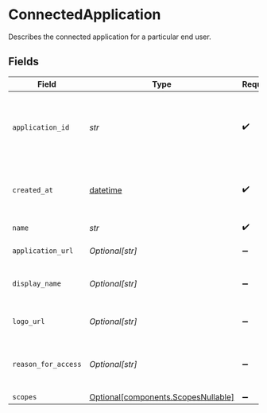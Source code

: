 # ConnectedApplication

Describes the connected application for a particular end user.


## Fields

| Field                                                                                                                                         | Type                                                                                                                                          | Required                                                                                                                                      | Description                                                                                                                                   | Example                                                                                                                                       |
| --------------------------------------------------------------------------------------------------------------------------------------------- | --------------------------------------------------------------------------------------------------------------------------------------------- | --------------------------------------------------------------------------------------------------------------------------------------------- | --------------------------------------------------------------------------------------------------------------------------------------------- | --------------------------------------------------------------------------------------------------------------------------------------------- |
| `application_id`                                                                                                                              | *str*                                                                                                                                         | :heavy_check_mark:                                                                                                                            | This field will map to the application ID that is returned from /item/applications/list, or provided to the institution in an oauth redirect. |                                                                                                                                               |
| `created_at`                                                                                                                                  | [datetime](https://docs.python.org/3/library/datetime.html#datetime-objects)                                                                  | :heavy_check_mark:                                                                                                                            | The date this application was linked in [ISO 8601](https://wikipedia.org/wiki/ISO_8601) (YYYY-MM-DD) format in UTC.                           | 2020-01-01                                                                                                                                    |
| `name`                                                                                                                                        | *str*                                                                                                                                         | :heavy_check_mark:                                                                                                                            | The name of the application                                                                                                                   |                                                                                                                                               |
| `application_url`                                                                                                                             | *Optional[str]*                                                                                                                               | :heavy_minus_sign:                                                                                                                            | The URL for the application's website                                                                                                         |                                                                                                                                               |
| `display_name`                                                                                                                                | *Optional[str]*                                                                                                                               | :heavy_minus_sign:                                                                                                                            | A human-readable name of the application for display purposes                                                                                 |                                                                                                                                               |
| `logo_url`                                                                                                                                    | *Optional[str]*                                                                                                                               | :heavy_minus_sign:                                                                                                                            | A URL that links to the application logo image.                                                                                               |                                                                                                                                               |
| `reason_for_access`                                                                                                                           | *Optional[str]*                                                                                                                               | :heavy_minus_sign:                                                                                                                            | A string provided by the connected app stating why they use their respective enabled products.                                                |                                                                                                                                               |
| `scopes`                                                                                                                                      | [Optional[components.ScopesNullable]](../../models/components/scopesnullable.md)                                                              | :heavy_minus_sign:                                                                                                                            | The scopes object                                                                                                                             |                                                                                                                                               |